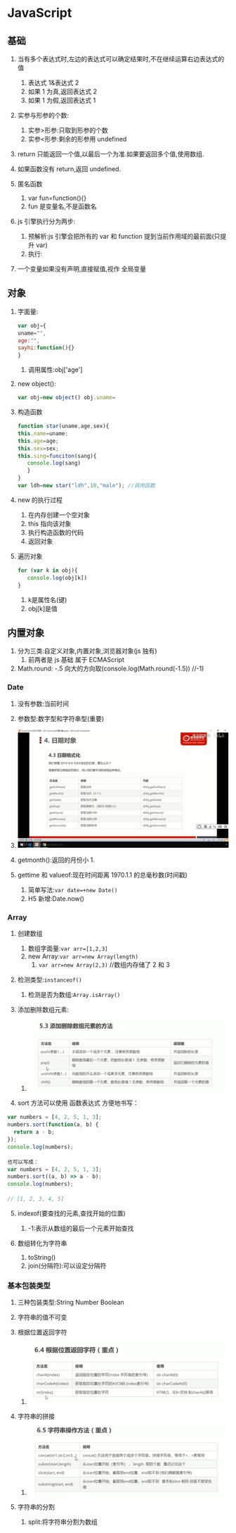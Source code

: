 # JavaScript

## 基础

1. 当有多个表达式时,左边的表达式可以确定结果时,不在继续运算右边表达式的值
   1. 表达式 1&表达式 2
   2. 如果 1 为真,返回表达式 2
   3. 如果 1 为假,返回表达式 1
2. 实参与形参的个数:

   1. 实参>形参:只取到形参的个数
   2. 实参<形参:剩余的形参用 undefined

3. return 只能返回一个值,以最后一个为准.如果要返回多个值,使用数组.
4. 如果函数没有 return,返回 undefined.

5. 匿名函数

   1. var fun=function(){}
   2. fun 是变量名,不是函数名

6. js 引擎执行分为两步:

   1. 预解析:js 引擎会把所有的 var 和 function 提到当前作用域的最前面(只提升 var)
   2. 执行:

7. 一个变量如果没有声明,直接赋值,视作 全局变量

## 对象

1. 字面量:

   ```javascript
   var obj={
   uname="",
   age:"",
   sayhi:function(){}
   }
   ```

   1. 调用属性:obj['age']

2. new object():

   ```JavaScript
   var obj=new object() obj.uname=
   ```

3. 构造函数

   ```JavaScript
   function star(uname,age,sex){
   this.name=uname;
   this.age=age;
   this.sex=sex;
   this.sing=funciton(sang){
      console.log(sang)
      }
   }
   var ldh=new star("ldh",18,"male"); //调用函数
   ```

4. new 的执行过程

   1. 在内存创建一个空对象
   2. this 指向该对象
   3. 执行构造函数的代码
   4. 返回对象

5. 遍历对象
   ```JavaScript
   for (var k in obj){
      console.log(obj[k])
   }
   ```
   1. k是属性名(键)
   2. obj[k]是值

## 内置对象

1. 分为三类:自定义对象,内置对象,浏览器对象(js 独有)
   1. 前两者是 js 基础 属于 ECMAScript
2. Math.round: -.5 向大的方向取(console.log(Math.round(-1.5)) //-1)

### Date

1. 没有参数:当前时间
2. 参数型:数字型和字符串型(重要)

3. ![](https://raw.githubusercontent.com/Furakafuka/ABC/main/2022-02-22-12-49-36.png)

4. getmonth():返回的月份小 1.

5. gettime 和 valueof:现在时间距离 1970.1.1 的总毫秒数(时间戳)
   1. 简单写法:`var date=+new Date()`
   2. H5 新增:Date.now()

### Array

1. 创建数组

   1. 数组字面量:`var arr=[1,2,3]`
   2. new Array:`var arr=new Array(length)`
      1. `var arr=new Array(2,3)` //数组内存储了 2 和 3

2. 检测类型:`instanceof()`

   1. 检测是否为数组:`Array.isArray()`

3. 添加删除数组元素:

   1. ![](https://raw.githubusercontent.com/Furakafuka/ABC/main/2022-02-22-13-11-25.png)

4. sort 方法可以使用 函数表达式 方便地书写：

```javascript
var numbers = [4, 2, 5, 1, 3];
numbers.sort(function(a, b) {
  return a - b;
});
console.log(numbers);

也可以写成：
var numbers = [4, 2, 5, 1, 3];
numbers.sort((a, b) => a - b);
console.log(numbers);

// [1, 2, 3, 4, 5]

```
5. indexof(要查找的元素,查找开始的位置)
   1. -1:表示从数组的最后一个元素开始查找

6. 数组转化为字符串
   1. toString()
   2. join(分隔符):可以设定分隔符


### 基本包装类型
1. 三种包装类型:String Number Boolean
2. 字符串的值不可变
3. 根据位置返回字符
   1. ![](https://raw.githubusercontent.com/Furakafuka/ABC/main/2022-02-22-13-41-20.png)

4. 字符串的拼接
   1. ![](https://raw.githubusercontent.com/Furakafuka/ABC/main/2022-02-22-13-46-55.png)

5. 字符串的分割
   1. split:将字符串分割为数组